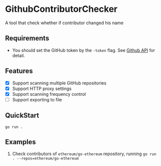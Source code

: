 # GithubContributorChecker
A tool that check whether if contributor changed his name 

## Requirements

- You should set the GitHub token by the `-token` flag. See [Github API](https://docs.github.com/en/rest/repos/repos?apiVersion=2022-11-28#list-repository-contributors) for detail.

## Features

- [x] Support scanning multiple GitHub repositories
- [X] Support HTTP proxy settings
- [X] Support scanning frequency control
- [ ] Support exporting to file

## QuickStart

```shell
go run .
```

## Examples

1. Check contributors of `ethereum/go-ethereum` repository, running `go run . --repos=ethereum/go-ethereum`
